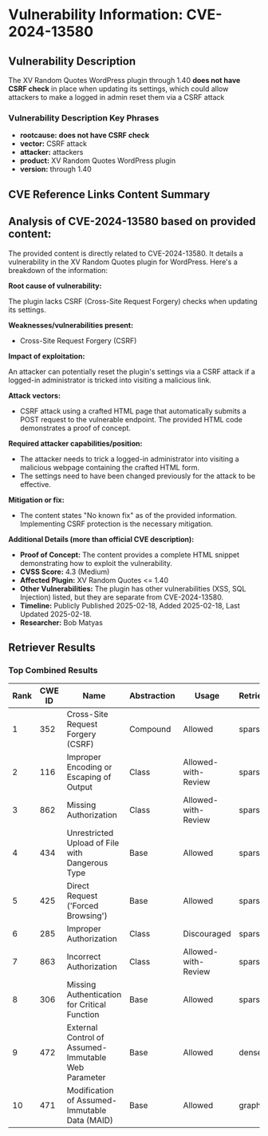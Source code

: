 # Vulnerability Information: CVE-2024-13580

## Vulnerability Description
The XV Random Quotes WordPress plugin through 1.40 **does not have CSRF check** in place when updating its settings, which could allow attackers to make a logged in admin reset them via a CSRF attack

### Vulnerability Description Key Phrases
- **rootcause:** **does not have CSRF check**
- **vector:** CSRF attack
- **attacker:** attackers
- **product:** XV Random Quotes WordPress plugin
- **version:** through 1.40

## CVE Reference Links Content Summary
## Analysis of CVE-2024-13580 based on provided content:

The provided content is directly related to CVE-2024-13580. It details a vulnerability in the XV Random Quotes plugin for WordPress. Here's a breakdown of the information:

**Root cause of vulnerability:**

The plugin lacks CSRF (Cross-Site Request Forgery) checks when updating its settings.

**Weaknesses/vulnerabilities present:**

*   Cross-Site Request Forgery (CSRF)

**Impact of exploitation:**

An attacker can potentially reset the plugin's settings via a CSRF attack if a logged-in administrator is tricked into visiting a malicious link.

**Attack vectors:**

*   CSRF attack using a crafted HTML page that automatically submits a POST request to the vulnerable endpoint. The provided HTML code demonstrates a proof of concept.

**Required attacker capabilities/position:**

*   The attacker needs to trick a logged-in administrator into visiting a malicious webpage containing the crafted HTML form.
*   The settings need to have been changed previously for the attack to be effective.

**Mitigation or fix:**

*   The content states "No known fix" as of the provided information.  Implementing CSRF protection is the necessary mitigation.

**Additional Details (more than official CVE description):**

*   **Proof of Concept:** The content provides a complete HTML snippet demonstrating how to exploit the vulnerability.
*   **CVSS Score:** 4.3 (Medium)
*   **Affected Plugin:** XV Random Quotes <= 1.40
*   **Other Vulnerabilities:** The plugin has other vulnerabilities (XSS, SQL Injection) listed, but they are separate from CVE-2024-13580.
*   **Timeline:** Publicly Published 2025-02-18, Added 2025-02-18, Last Updated 2025-02-18.
*   **Researcher:** Bob Matyas

## Retriever Results

### Top Combined Results

| Rank | CWE ID | Name | Abstraction | Usage  | Retrievers | Individual Scores |
|------|--------|------|-------------|-------|------------|-------------------|
| 1 | 352 | Cross-Site Request Forgery (CSRF) | Compound | Allowed | sparse | 0.396 |
| 2 | 116 | Improper Encoding or Escaping of Output | Class | Allowed-with-Review | sparse | 0.307 |
| 3 | 862 | Missing Authorization | Class | Allowed-with-Review | sparse | 0.282 |
| 4 | 434 | Unrestricted Upload of File with Dangerous Type | Base | Allowed | sparse | 0.269 |
| 5 | 425 | Direct Request ('Forced Browsing') | Base | Allowed | sparse | 0.238 |
| 6 | 285 | Improper Authorization | Class | Discouraged | sparse | 0.234 |
| 7 | 863 | Incorrect Authorization | Class | Allowed-with-Review | sparse | 0.232 |
| 8 | 306 | Missing Authentication for Critical Function | Base | Allowed | sparse | 0.217 |
| 9 | 472 | External Control of Assumed-Immutable Web Parameter | Base | Allowed | dense | 0.475 |
| 10 | 471 | Modification of Assumed-Immutable Data (MAID) | Base | Allowed | graph | 0.003 |

